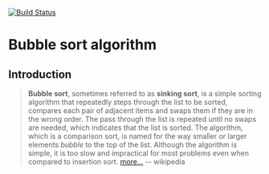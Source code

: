 [![Build Status][travis-image]][travis-url]

# Bubble sort algorithm

## Introduction

> __Bubble sort__, sometimes referred to as __sinking sort__, is a simple sorting
algorithm that repeatedly steps through the list to be sorted, compares each pair
of adjacent items and swaps them if they are in the wrong order. The pass through
the list is repeated until no swaps are needed, which indicates that the list is
sorted. The algorithm, which is a comparison sort, is named for the way smaller
or larger elements _bubble_ to the top of the list. Although the algorithm is
simple, it is too slow and impractical for most problems even when compared to
insertion sort. [more...](https://en.wikipedia.org/wiki/Bubble_sort) -- wikipedia


[travis-url]: https://travis-ci.org/NicolasLeRoux/bubble-sort-algorithm
[travis-image]: https://travis-ci.org/NicolasLeRoux/bubble-sort-algorithm.svg?branch=master
